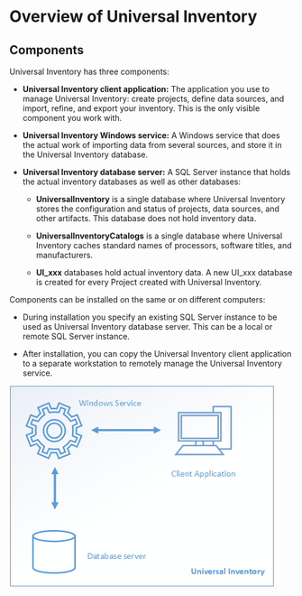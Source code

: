 # Overview of Universal Inventory

## Components

Universal Inventory has three components:

- **Universal Inventory client application:** The application you use to manage Universal Inventory: create projects, define data sources, and import, refine, and export your inventory. This is the only visible component you work with.

- **Universal Inventory Windows service:** A Windows service that does the actual work of importing data from several sources, and store it in the Universal Inventory database.

- **Universal Inventory database server:** A SQL Server instance that holds the actual inventory databases as well as other databases:

  - **UniversalInventory** is a single database where Universal Inventory stores the configuration and status of projects, data sources, and other artifacts. This database does not hold inventory data.

  - **UniversalInventoryCatalogs** is a single database where Universal Inventory caches standard names of processors, software titles, and manufacturers.

  - **UI_xxx** databases hold actual inventory data. A new UI_xxx database is created for every Project created with Universal Inventory.  

Components can be installed on the same or on different computers:

- During installation you specify an existing SQL Server instance to be used as Universal Inventory database server. This can be a local or remote SQL Server instance.

- After installation, you can copy the Universal Inventory client application to a separate workstation to remotely manage the Universal Inventory service.

![UI Components](media/ui-overview01.png)